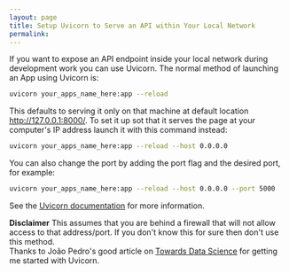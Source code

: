```yaml
---
layout: page
title: Setup Uvicorn to Serve an API within Your Local Network
permalink: 
---
```


If you want to expose an API endpoint inside your local network during development work you can use Uvicorn. The normal method of launching an App using Uvicorn is:
```bash
uvicorn your_apps_name_here:app --reload
```

This defaults to serving it only on that machine at default location http://127.0.0.1:8000/. To set it up sot that it serves the page at your computer's IP address launch it with this command instead:
```bash
uvicorn your_apps_name_here:app --reload --host 0.0.0.0    
```

You can also change the port by adding the port flag and the desired port, for example:
```bash
uvicorn your_apps_name_here:app --reload --host 0.0.0.0 --port 5000
``` 

See the [Uvicorn documentation](https://www.uvicorn.org/settings/) for more information. 

**Disclaimer** This assumes that you are behind a firewall that will not allow access to that address/port. If you don't know this for sure then don't use this method.
<br>
Thanks to João Pedro's good article on [Towards Data Science](https://towardsdatascience.com/building-a-text-preprocessing-microservice-with-fastapi-ca7912050ba) for getting me started with Uvicorn.
